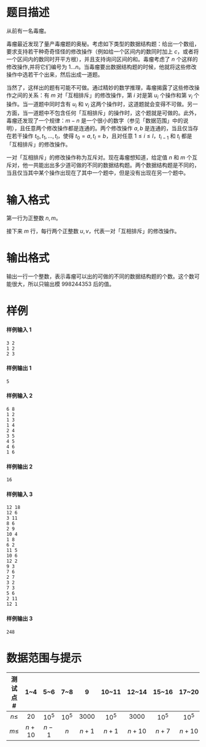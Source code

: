 
# 题目描述

从前有一名毒瘤。

毒瘤最近发现了量产毒瘤题的奥秘。考虑如下类型的数据结构题：给出一个数组，要求支持若干种奇奇怪怪的修改操作（例如给一个区间内的数同时加上 $c$，或者将一个区间内的数同时开平方根），并且支持询问区间的和。毒瘤考虑了 $n$ 个这样的修改操作,并将它们编号为 $1 \ldots n$。当毒瘤要出数据结构题的时候，他就将这些修改操作中选若干个出来，然后出成一道题。

当然了，这样出的题有可能不可做。通过精妙的数学推理，毒瘤揭露了这些修改操作之间的关系：有 $m$ 对「互相排斥」的修改操作，第 $i$ 对是第 $u_i$ 个操作和第 $v_i$ 个操作。当一道题中同时含有 $u_i$ 和 $v_i$ 这两个操作时，这道题就会变得不可做。另一方面，当一道题中不包含任何「互相排斥」的操作时，这个题就是可做的。此外，毒瘤还发现了一个规律：$m − n$ 是一个很小的数字（参见「数据范围」中的说明），且任意两个修改操作都是连通的。两个修改操作 $a, b$ 是连通的，当且仅当存在若干操作 $t_0, t_1, ... , t_l$，使得 $t_0 = a,t_l = b$，且对任意 $1 \le i \le l$，$t_{i−1}$ 和 $t_i$ 都是「互相排斥」的修改操作。

一对「互相排斥」的修改操作称为互斥对。现在毒瘤想知道，给定值 $n$ 和 $m$ 个互斥对，他一共能出出多少道可做的不同的数据结构题。两个数据结构题是不同的，当且仅当其中某个操作出现在了其中一个题中，但是没有出现在另一个题中。

# 输入格式

第一行为正整数 $n, m$。

接下来 $m$ 行，每行两个正整数 $u, v$，代表一对「互相排斥」的修改操作。

# 输出格式

输出一行一个整数，表示毒瘤可以出的可做的不同的数据结构题的个数。这个数可能很大，所以只输出模 $998244353$ 后的值。

# 样例

#### 样例输入 1
```plain
3 2
1 2
2 3
```
#### 样例输出 1
```plain
5
```
#### 样例输入 2
```plain
6 8
1 2
1 3
1 4
2 4
3 5
4 5
4 6
1 6
```
#### 样例输出 2
```plain
16
```
#### 样例输入 3
```plain
12 18
12 6
3 11
8 6
2 9
10 4
1 8
6 2
11 5
10 6
12 2
9 3
7 6
2 7
3 2
7 3
5 6
2 11
12 1
```
#### 样例输出 3
```plain
248
```

# 数据范围与提示

|测试点 #|1~4|5~6|7~8|9|10~11|12~14|15~16|17~20|
|:-:|:-:|:-:|:-:|:-:|:-:|:-:|:-:|:-:|
|$n \le$|$20$|$10^5$|$10^5$|$3000$|$10^5$|$3000$|$10^5$|$10^5$|
|$m \le$|$n + 10$|$n - 1$|$n$|$n + 1$|$n + 1$|$n + 10$|$n + 7$|$n + 10$|

